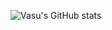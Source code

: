 ![Vasu's GitHub stats](https://github-readme-stats.vercel.app/api?username=vasugr&count_private=true&show_icons=true&theme=vue-dark)

<!---
vasugr/vasugr is a ✨ special ✨ repository because its `README.md` (this file) appears on your GitHub profile.
You can click the Preview link to take a look at your changes.
--->
